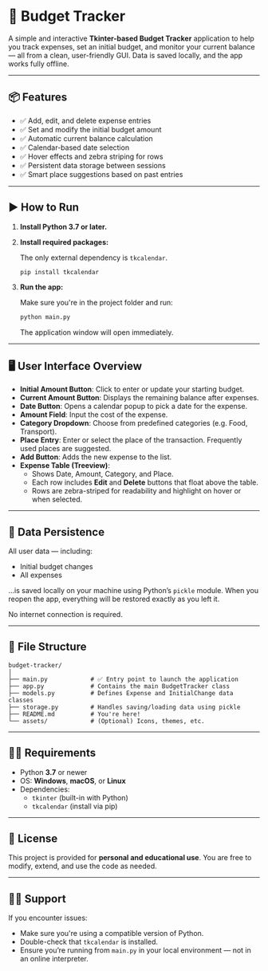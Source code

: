 # 💸 Budget Tracker

A simple and interactive **Tkinter-based Budget Tracker** application to help you track expenses, set an initial budget, and monitor your current balance — all from a clean, user-friendly GUI. Data is saved locally, and the app works fully offline.

---

## 📦 Features

- ✅ Add, edit, and delete expense entries
- ✅ Set and modify the initial budget amount
- ✅ Automatic current balance calculation
- ✅ Calendar-based date selection
- ✅ Hover effects and zebra striping for rows
- ✅ Persistent data storage between sessions
- ✅ Smart place suggestions based on past entries

---

## ▶️ How to Run

1. **Install Python 3.7 or later.**

2. **Install required packages:**

   The only external dependency is `tkcalendar`.

   ```bash
   pip install tkcalendar
   ```

3. **Run the app:**

   Make sure you're in the project folder and run:

   ```bash
   python main.py
   ```

   The application window will open immediately.

---

## 🖥️ User Interface Overview

- **Initial Amount Button**: Click to enter or update your starting budget.
- **Current Amount Button**: Displays the remaining balance after expenses.
- **Date Button**: Opens a calendar popup to pick a date for the expense.
- **Amount Field**: Input the cost of the expense.
- **Category Dropdown**: Choose from predefined categories (e.g. Food, Transport).
- **Place Entry**: Enter or select the place of the transaction. Frequently used places are suggested.
- **Add Button**: Adds the new expense to the list.
- **Expense Table (Treeview)**:
  - Shows Date, Amount, Category, and Place.
  - Each row includes **Edit** and **Delete** buttons that float above the table.
  - Rows are zebra-striped for readability and highlight on hover or when selected.

---

## 💾 Data Persistence

All user data — including:
- Initial budget changes
- All expenses

...is saved locally on your machine using Python’s `pickle` module. When you reopen the app, everything will be restored exactly as you left it.

No internet connection is required.

---

## 📁 File Structure

```
budget-tracker/
│
├── main.py            # ✅ Entry point to launch the application
├── app.py             # Contains the main BudgetTracker class
├── models.py          # Defines Expense and InitialChange data classes
├── storage.py         # Handles saving/loading data using pickle
├── README.md          # You're here!
└── assets/            # (Optional) Icons, themes, etc.
```

---

## 🧑‍💻 Requirements

- Python **3.7** or newer
- OS: **Windows**, **macOS**, or **Linux**
- Dependencies:
  - `tkinter` (built-in with Python)
  - `tkcalendar` (install via pip)

---

## 📜 License

This project is provided for **personal and educational use**. You are free to modify, extend, and use the code as needed.

---

## 🙋‍♂️ Support

If you encounter issues:

- Make sure you're using a compatible version of Python.
- Double-check that `tkcalendar` is installed.
- Ensure you’re running from `main.py` in your local environment — not in an online interpreter.
